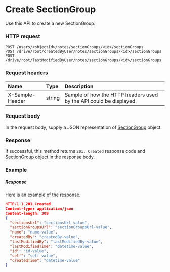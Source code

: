# Create SectionGroup

Use this API to create a new SectionGroup.
### HTTP request
```http
POST /users/<objectId>/notes/sectionGroups/<id>/sectionGroups
POST /drive/root/createdByUser/notes/sectionGroups/<id>/sectionGroups
POST /drive/root/lastModifiedByUser/notes/sectionGroups/<id>/sectionGroups

```
### Request headers
| Name       | Type | Description|
|:---------------|:--------|:----------|
| X-Sample-Header  | string  | Sample of how the HTTP headers used by the API could be displayed.|

### Request body
In the request body, supply a JSON representation of [SectionGroup](../resources/sectiongroup.md) object.


### Response
If successful, this method returns `201, Created` response code and [SectionGroup](../resources/sectiongroup.md) object in the response body.

### Example
##### Response
Here is an example of the response.
```json
HTTP/1.1 201 Created
Content-type: application/json
Content-length: 309
{
  "sectionsUrl": "sectionsUrl-value",
  "sectionGroupsUrl": "sectionGroupsUrl-value",
  "name": "name-value",
  "createdBy": "createdBy-value",
  "lastModifiedBy": "lastModifiedBy-value",
  "lastModifiedTime": "datetime-value",
  "id": "id-value",
  "self": "self-value",
  "createdTime": "datetime-value"
}
```

<!-- uuid: f5402a42-e89d-43ae-9075-9365a27b85be
2015-10-09 18:41:47 UTC -->